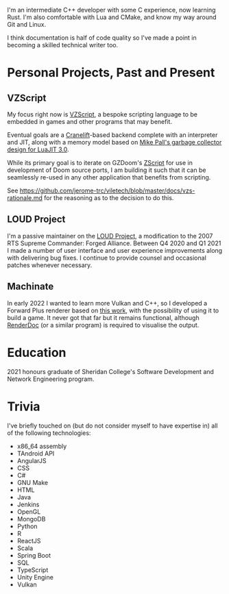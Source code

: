 I'm an intermediate C++ developer with some C experience, now learning Rust. I'm also comfortable with Lua and CMake, and know my way around Git and Linux.

I think documentation is half of code quality so I've made a point in becoming a skilled technical writer too.

# Personal Projects, Past and Present

## VZScript

My focus right now is [VZScript](https://github.com/jerome-trc/viletech/blob/master/spec/vzs-spec.md), a bespoke scripting language to be embedded in games and other programs that may benefit.

Eventual goals are a [Cranelift](https://github.com/bytecodealliance/wasmtime/tree/main/cranelift)-based backend complete with an interpreter and JIT, along with a memory model based on [Mike Pall's garbage collector design for LuaJIT 3.0](https://web.archive.org/web/20220826233802/http://wiki.luajit.org/New-Garbage-Collector).

While its primary goal is to iterate on GZDoom's [ZScript](https://zdoom.org/wiki/ZScript) for use in development of Doom source ports, I am building it such that it can be seamlessly re-used in any other application that benefits from scripting.

See https://github.com/jerome-trc/viletech/blob/master/docs/vzs-rationale.md for the reasoning as to the decision to do this.

## LOUD Project

I'm a passive maintainer on the [LOUD Project](https://github.com/LOUD-Project/Git-LOUD), a modification to the 2007 RTS Supreme Commander: Forged Alliance. Between Q4 2020 and Q1 2021 I made a number of user interface and user experience improvements along with delivering bug fixes. I continue to provide counsel and occasional patches whenever necessary.

## Machinate

In early 2022 I wanted to learn more Vulkan and C++, so I developed a Forward Plus renderer based on [this work](https://github.com/WindyDarian/Vulkan-Forward-Plus-Renderer), with the possibility of using it to build a game. It never got that far but it remains functional, although [RenderDoc](https://renderdoc.org/) (or a similar program) is required to visualise the output.

# Education

2021 honours graduate of Sheridan College's Software Development and Network Engineering program.

# Trivia

I've briefly touched on (but do not consider myself to have expertise in) all of the following technologies:
- x86_64 assembly
- TAndroid API
- AngularJS
- CSS
- C#
- GNU Make
- HTML
- Java
- Jenkins
- OpenGL
- MongoDB
- Python
- R
- ReactJS
- Scala
- Spring Boot
- SQL
- TypeScript
- Unity Engine
- Vulkan
